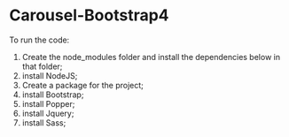# Carousel-Bootstrap4

To run the code:

1) Create the node_modules folder and install the dependencies below in that folder;
2) install NodeJS;
3) Create a package for the project;
4) install Bootstrap;
5) install Popper;
6) install Jquery;
7) install Sass;

